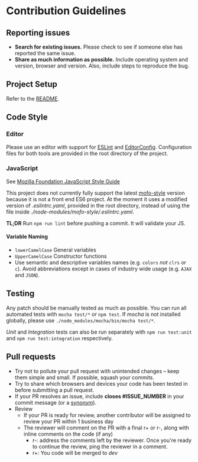 # Contribution Guidelines

## Reporting issues

- **Search for existing issues.** Please check to see if someone else has reported the same issue.
- **Share as much information as possible.** Include operating system and version, browser and version. Also, include steps to reproduce the bug.

## Project Setup

Refer to the [README](../README.md).

## Code Style

### Editor
Please use an editor with support for [ESLint](http://eslint.org/) and [EditorConfig](http://editorconfig.org/). Configuration
files for both tools are provided in the root directory of the project.

### JavaScript

See [Mozilla Foundation JavaScript Style Guide](https://www.npmjs.com/package/mofo-style)

This project does not currently fully support the latest
[mofo-style](https://www.npmjs.com/package/mofo-style) version because it is not a front end ES6 project.
At the moment it uses a modified version of _.eslintrc.yaml_, provided in the root directory, instead of using the file
inside _./node-modules/mofo-style/.eslintrc.yaml_.

**TL;DR** Run `npm run lint` before pushing a commit. It will validate your JS.

#### Variable Naming

- `lowerCamelCase` General variables
- `UpperCamelCase` Constructor functions
- Use semantic and descriptive variables names (e.g. `colors` *not* `clrs` or `c`). Avoid abbreviations except in cases of industry wide usage (e.g. `AJAX` and `JSON`).



## Testing

Any patch should be manually tested as much as possible.
You can run all automated tests with `mocha test/*` or `npm test`. If _mocha_ is not installed globally, please use `./node_modules/mocha/bin/mocha test/*`.

_Unit_ and _Integration_ tests can also be run separately with `npm run test:unit` and `npm run test:integration` respectively.

## Pull requests

- Try not to pollute your pull request with unintended changes – keep them simple and small. If possible, squash your commits.
- Try to share which browsers and devices your code has been tested in before submitting a pull request.
- If your PR resolves an issue, include **closes #ISSUE_NUMBER** in your commit message (or a [synonym](https://help.github.com/articles/closing-issues-via-commit-messages)).
- Review
    - If your PR is ready for review, another contributor will be assigned to review your PR within 1 business day
    - The reviewer will comment on the PR with a final r+ or r-, along with inline comments on the code (if any)
        - r-: address the comments left by the reviewer. Once you're ready to continue the review, ping the reviewer in a comment.
        - r+: You code will be merged to _dev_
